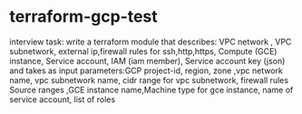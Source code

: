 # terraform-gcp-test
interview task:
write a terraform module that describes: VPC network , VPC subnetwork, external ip,firewall rules for ssh,http,https, Compute (GCE) instance, Service account, IAM (iam member), Service account key (json) and takes as input parameters:GCP project-id, region, zone ,vpc network name, vpc subnetwork name, cidr range for vpc subnetwork, firewall rules Source ranges ,GCE instance name,Machine type for gce instance, name of service account, list of roles
